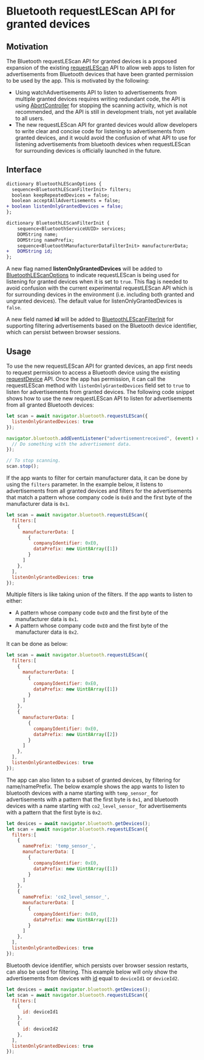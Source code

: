 # Bluetooth requestLEScan API for granted devices

## Motivation

The Bluetooth requestLEScan API for granted devices is a proposed expansion of the existing [requestLEScan](https://webbluetoothcg.github.io/web-bluetooth/scanning.html#dom-bluetooth-requestlescan) API to allow web apps to listen for advertisements from Bluetooth devices that have been granted permission to be used by the app. This is motivated by the following:

* Using watchAdvertisements API to listen to advertisements from multiple granted devices requires writing redundant code, the API is using [AbortController](https://developer.mozilla.org/en-US/docs/Web/API/AbortController) for stopping the scanning activity, which is not recommended, and the API is still in development trials, not yet available to all users.
* The new requestLEScan API for granted devices would allow developers to write clear and concise code for listening to advertisements from granted devices, and it would avoid the confusion of what API to use for listening advertisements from bluetooth devices when requestLEScan for surrounding devices is officially launched in the future.

## Interface

```diff
dictionary BluetoothLEScanOptions {
  sequence<BluetoothLEScanFilterInit> filters;
  boolean keepRepeatedDevices = false;
  boolean acceptAllAdvertisements = false;
+ boolean listenOnlyGrantedDevices = false;
};

dictionary BluetoothLEScanFilterInit {
    sequence<BluetoothServiceUUID> services;
    DOMString name;
    DOMString namePrefix;
    sequence<BluetoothManufacturerDataFilterInit> manufacturerData;
+   DOMString id;
};

```

A new flag named **listenOnlyGrantedDevices** will be added to [BluetoothLEScanOptions](https://webbluetoothcg.github.io/web-bluetooth/scanning.html#dictdef-bluetoothlescanoptions) to indicate requestLEScan is being used for listening for granted devices when it is set to `true`. This flag is needed to avoid confusion with the current experimental requestLEScan API which is for surrounding devices in the environment (i.e. including both granted and ungranted devices). The default value for listenOnlyGrantedDevices is `false`.

A new field named **id** will be added to [BluetoothLEScanFilterInit](https://webbluetoothcg.github.io/web-bluetooth/#dictdef-bluetoothlescanfilterinit) for supporting filtering advertisements based on the Bluetooth device identifier, which can persist between browser sessions.

## Usage

To use the new requestLEScan API for granted devices, an app first needs to request permission to access a Bluetooth device using the existing [requestDevice](https://webbluetoothcg.github.io/web-bluetooth/#dom-bluetooth-requestdevice) API. Once the app has permission, it can call the requestLEScan method with `listenOnlyGrantedDevices` field set to `true` to listen for advertisements from granted devices.
The following code snippet shows how to use the new requestLEScan API to listen for advertisements from all granted Bluetooth devices:

```js
let scan = await navigator.bluetooth.requestLEScan({
  listenOnlyGrantedDevices: true
});

navigator.bluetooth.addEventListener("advertisementreceived", (event) => {
  // Do something with the advertisement data.
});

// To stop scanning.
scan.stop();
```

If the app wants to filter for certain manufacturer data, it can be done by using the `filters` parameter. In the example below, it listens to advertisements from all granted devices and filters for the advertisements that match a pattern whose company code is `0xE0` and the first byte of the manufacturer data is `0x1`.

```js
let scan = await navigator.bluetooth.requestLEScan({
  filters:[
    {
      manufacturerData: [
        {
          companyIdentifier: 0xE0,
          dataPrefix: new Uint8Array([1])
        }
      ]
    },
  ],
  listenOnlyGrantedDevices: true
});
```

Multiple filters is like taking union of the filters. If the app wants to listen to either:
* A pattern whose company code `0xE0` and the first byte of the manufacturer data is `0x1`.
* A pattern whose company code `0xE0` and the first byte of the manufacturer data is `0x2`.

It can be done as below:

```js
let scan = await navigator.bluetooth.requestLEScan({
  filters:[
    {
      manufacturerData: [
        {
          companyIdentifier: 0xE0,
          dataPrefix: new Uint8Array([1])
        }
      ]
    },
    {
      manufacturerData: [
        {
          companyIdentifier: 0xE0,
          dataPrefix: new Uint8Array([2])
        }
      ]
    },
  ],
  listenOnlyGrantedDevices: true
});
```

The app can also listen to a subset of granted devices, by filtering for name/namePrefix. The below example shows the app wants to listen to bluetooth devices with a name starting with `temp_sensor_` for advertisements with a pattern that the first byte is `0x1`, and bluetooth devices with a name starting with `co2_level_sensor_` for advertisements with a pattern that the first byte is `0x2`.

```js
let devices = await navigator.bluetooth.getDevices();
let scan = await navigator.bluetooth.requestLEScan({
  filters:[
    {
      namePrefix: 'temp_sensor_',
      manufacturerData: [
        {
          companyIdentifier: 0xE0,
          dataPrefix: new Uint8Array([1])
        }
      ]
    },
    {
      namePrefix: 'co2_level_sensor_',
      manufacturerData: [
        {
          companyIdentifier: 0xE0,
          dataPrefix: new Uint8Array([2])
        }
      ]
    },
  ],
  listenOnlyGrantedDevices: true
});
```

Bluetooth device identifier, which persists over browser session restarts, can also be used for filtering. This example below will only show the advertisements from devices with [id](https://webbluetoothcg.github.io/web-bluetooth/index.html#dom-bluetoothdevice-id) equal to `deviceId1` or `deviceId2`.

```js
let devices = await navigator.bluetooth.getDevices();
let scan = await navigator.bluetooth.requestLEScan({
  filters:[
    {
      id: deviceId1
    },
    {
      id: deviceId2
    },
  ],
  listenOnlyGrantedDevices: true
});
```